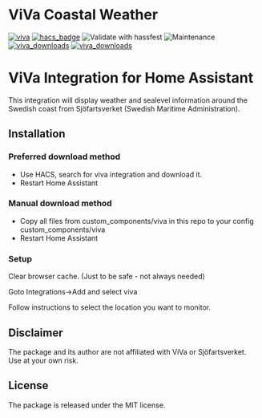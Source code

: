 # ViVa Coastal Weather


[![viva](https://img.shields.io/github/v/release/astrandb/viva)](https://github.com/astrandb/viva/releases/latest) [![hacs_badge](https://img.shields.io/badge/HACS-Default-blue.svg)](https://github.com/hacs/integration) ![Validate with hassfest](https://github.com/astrandb/viva/workflows/Validate%20with%20hassfest/badge.svg) ![Maintenance](https://img.shields.io/maintenance/yes/2025.svg) [![viva_downloads](https://img.shields.io/github/downloads/astrandb/viva/total)](https://github.com/astrandb/viva) [![viva_downloads](https://img.shields.io/github/downloads/astrandb/viva/latest/total)](https://github.com/astrandb/viva)

# ViVa Integration for Home Assistant


This integration will display weather and sealevel information around the Swedish coast from Sjöfartsverket (Swedish Maritime Administration).

## Installation

### Preferred download method

- Use HACS, search for viva integration and download it.
- Restart Home Assistant

### Manual download method

- Copy all files from custom_components/viva in this repo to your config custom_components/viva
- Restart Home Assistant

### Setup

Clear browser cache. (Just to be safe - not always needed)

Goto Integrations->Add and select viva

Follow instructions to select the location you want to monitor.

## Disclaimer

The package and its author are not affiliated with ViVa or Sjöfartsverket. Use at your own risk.

## License

The package is released under the MIT license.
